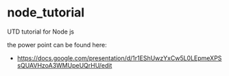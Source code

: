 # node_tutorial

UTD tutorial for Node js

the power point can be found here:
- https://docs.google.com/presentation/d/1r1EShUwzYxCw5L0LEpmeXPSsQUAVHzoA3WMUpeUQrHU/edit